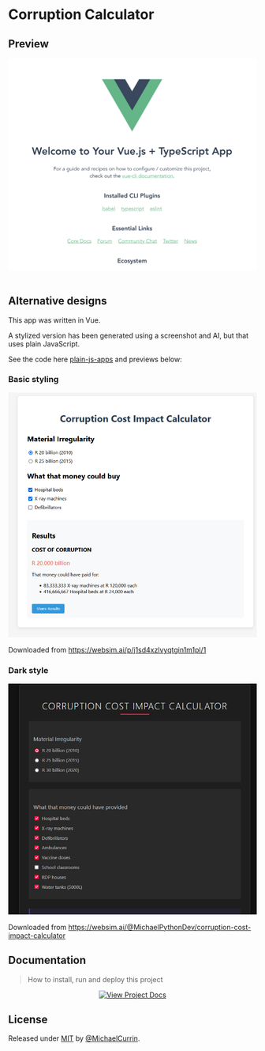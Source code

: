 # Corruption Calculator

## Preview

<div align="center">
    <img src="sample.png" alt="Sample screenshot" title="Sample screenshot" />
</div>

<br>

## Alternative designs

This app was written in Vue.

A stylized version has been generated using a screenshot and AI, but that uses plain JavaScript.

See the code here [plain-js-apps](plain-js-apps) and previews below:

### Basic styling

![light](light.png)

Downloaded from https://websim.ai/p/j1sd4xzlvyqtgin1m1pl/1

### Dark style

![dark](dark.png)

Downloaded from https://websim.ai/@MichaelPythonDev/corruption-cost-impact-calculator


## Documentation
> How to install, run and deploy this project

<div align="center">

[![View Project Docs](https://img.shields.io/badge/View-Project_Docs-blue?style=for-the-badge)](/docs/)

</div>


## License

Released under [MIT](/LICENSE) by [@MichaelCurrin](https://github.com/MichaelCurrin).
